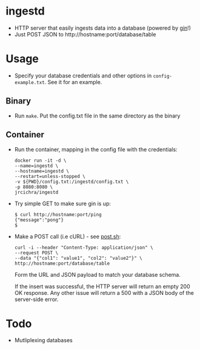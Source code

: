 # ingestd
+ HTTP server that easily ingests data into a database (powered by [gin](https://github.com/gin-gonic/gin)!)
+ Just POST JSON to http://hostname:port/database/table

# Usage
+ Specify your database credentials and other options in `config-example.txt`. See it for an example.
## Binary
+ Run `make`. Put the config.txt file in the same directory as the binary
## Container
+ Run the container, mapping in the config file with the credentials:

    ```
    docker run -it -d \
    --name=ingestd \
    --hostname=ingestd \
    --restart=unless-stopped \
    -v ${PWD}/config.txt:/ingestd/config.txt \
    -p 8080:8080 \
    jrcichra/ingestd
    ```
+ Try simple GET to make sure gin is up:
    ```
    $ curl http://hostname:port/ping
    {"message":"pong"}
    $
    ```
+ Make a POST call (i.e cURL) - see [post.sh](post.sh):
    ```
    curl -i --header "Content-Type: application/json" \
    --request POST \
    --data "{"col1": "value1", "col2": "value2"}" \
    http://hostname:port/database/table
    ```
    Form the URL and JSON payload to match your database schema.

    If the insert was successful, the HTTP server will return an empty 200 OK response. Any other issue will return a 500 with a JSON body of the server-side error.
# Todo
+ Mutliplexing databases